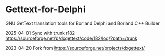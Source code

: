 # Gettext-for-Delphi

GNU GetText translation tools for Borland Delphi and Borland C++ Builder

2025-04-01 Sync with trunk r182 https://sourceforge.net/p/dxgettext/code/182/log/?path=/trunk

2023-04-20 Fork from https://sourceforge.net/projects/dxgettext/

